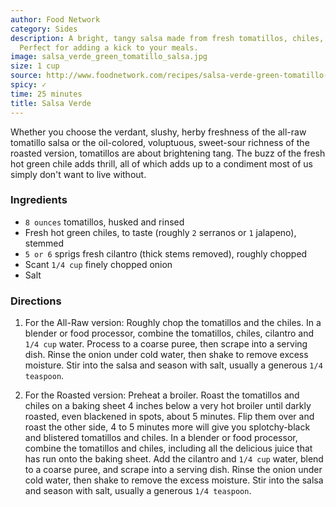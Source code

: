 ```yaml
---
author: Food Network
category: Sides
description: A bright, tangy salsa made from fresh tomatillos, chiles, and cilantro.
  Perfect for adding a kick to your meals.
image: salsa_verde_green_tomatillo_salsa.jpg
size: 1 cup
source: http://www.foodnetwork.com/recipes/salsa-verde-green-tomatillo-salsa-recipe.html
spicy: ✓
time: 25 minutes
title: Salsa Verde
---
```

Whether you choose the verdant, slushy, herby freshness of the all-raw tomatillo salsa or the oil-colored, voluptuous, sweet-sour richness of the roasted version, tomatillos are about brightening tang. The buzz of the fresh hot green chile adds thrill, all of which adds up to a condiment most of us simply don't want to live without.

### Ingredients

* `8 ounces` tomatillos, husked and rinsed
* Fresh hot green chiles, to taste (roughly `2` serranos or `1` jalapeno), stemmed
* `5 or 6` sprigs fresh cilantro (thick stems removed), roughly chopped
* Scant `1/4 cup` finely chopped onion
* Salt

### Directions

1. For the All-Raw version: Roughly chop the tomatillos and the chiles. In a blender or food processor, combine the tomatillos, chiles, cilantro and `1/4 cup` water. Process to a coarse puree, then scrape into a serving dish. Rinse the onion under cold water, then shake to remove excess moisture. Stir into the salsa and season with salt, usually a generous `1/4 teaspoon`.

2. For the Roasted version: Preheat a broiler. Roast the tomatillos and chiles on a baking sheet 4 inches below a very hot broiler until darkly roasted, even blackened in spots, about 5 minutes. Flip them over and roast the other side, 4 to 5 minutes more will give you splotchy-black and blistered tomatillos and chiles. In a blender or food processor, combine the tomatillos and chiles, including all the delicious juice that has run onto the baking sheet. Add the cilantro and `1/4 cup` water, blend to a coarse puree, and scrape into a serving dish. Rinse the onion under cold water, then shake to remove the excess moisture. Stir into the salsa and season with salt, usually a generous `1/4 teaspoon`.
